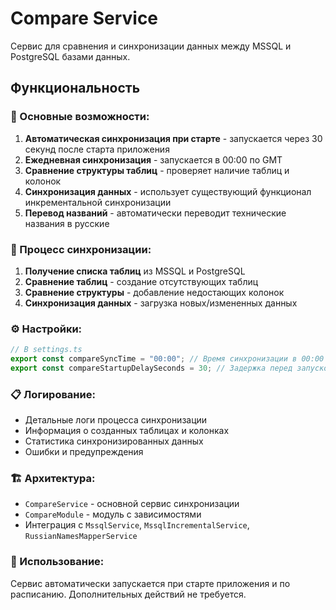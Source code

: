 # Compare Service

Сервис для сравнения и синхронизации данных между MSSQL и PostgreSQL базами данных.

## Функциональность

### 🎯 Основные возможности:

1. **Автоматическая синхронизация при старте** - запускается через 30 секунд после старта приложения
2. **Ежедневная синхронизация** - запускается в 00:00 по GMT
3. **Сравнение структуры таблиц** - проверяет наличие таблиц и колонок
4. **Синхронизация данных** - использует существующий функционал инкрементальной синхронизации
5. **Перевод названий** - автоматически переводит технические названия в русские

### 🔄 Процесс синхронизации:

1. **Получение списка таблиц** из MSSQL и PostgreSQL
2. **Сравнение таблиц** - создание отсутствующих таблиц
3. **Сравнение структуры** - добавление недостающих колонок
4. **Синхронизация данных** - загрузка новых/измененных данных

### ⚙️ Настройки:

```typescript
// В settings.ts
export const compareSyncTime = "00:00"; // Время синхронизации в 00:00 по GMT
export const compareStartupDelaySeconds = 30; // Задержка перед запуском при старте
```

### 📋 Логирование:

- Детальные логи процесса синхронизации
- Информация о созданных таблицах и колонках
- Статистика синхронизированных данных
- Ошибки и предупреждения

### 🏗️ Архитектура:

- `CompareService` - основной сервис синхронизации
- `CompareModule` - модуль с зависимостями
- Интеграция с `MssqlService`, `MssqlIncrementalService`, `RussianNamesMapperService`

### 🚀 Использование:

Сервис автоматически запускается при старте приложения и по расписанию. Дополнительных действий не требуется.
